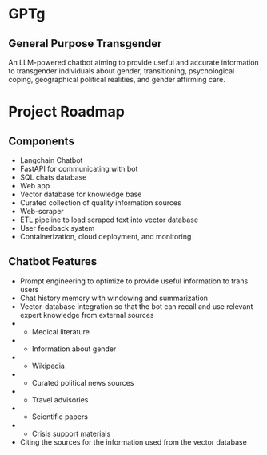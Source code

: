 # GPTg
## General Purpose Transgender 

An LLM-powered chatbot aiming to provide useful and accurate information to transgender individuals about gender, transitioning, psychological coping, geographical political realities, and gender affirming care.  

# Project Roadmap

## Components
* Langchain Chatbot
* FastAPI for communicating with bot
* SQL chats database
* Web app 
* Vector database for knowledge base
* Curated collection of quality information sources
* Web-scraper
* ETL pipeline to load scraped text into vector database
* User feedback system
* Containerization, cloud deployment, and monitoring

## Chatbot Features
* Prompt engineering to optimize to provide useful information to trans users
* Chat history memory with windowing and summarization
* Vector-database integration so that the bot can recall and use relevant expert knowledge from external sources
* * Medical literature
* * Information about gender
* * Wikipedia
* * Curated political news sources
* * Travel advisories
* * Scientific papers
* * Crisis support materials
* Citing the sources for the information used from the vector database
